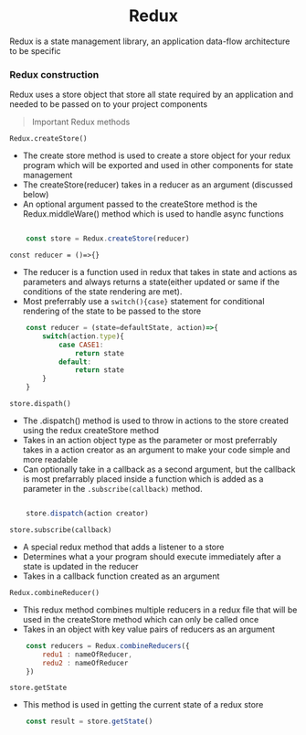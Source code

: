 <h1 align = "center">Redux</h1>
<p>Redux is a state management library, an application data-flow architecture to be specific</p>
<h3>Redux construction</h3>
<p>Redux uses a store object that store all state required by an application and needed to be passed on to your project components</p>

> Important Redux methods

<code>Redux.createStore()</code>

- The create store method is used to create a store object for your redux program which will be exported and used in other components for state management
- The createStore(reducer) takes in a reducer as an argument (discussed below)
- An optional argument passed to the createStore method is the Redux.middleWare() method which is used to handle async functions


```jsx

    const store = Redux.createStore(reducer)
```


<code>const reducer = ()=>{}</code>

- The reducer is a function used in redux that takes in state and actions as parameters and always returns a state(either updated or same if the conditions of the state rendering are met).
- Most preferrably use a <code>switch(){case}</code> statement for conditional rendering of the state to be passed to the store


```jsx
    const reducer = (state=defaultState, action)=>{
        switch(action.type){
            case CASE1:
                return state
            default:
                return state
        }
    }

```

<code>store.dispath()</code>

- The .dispatch() method is used to throw in actions to the store created using the redux createStore method
- Takes in an action object type as the parameter or most preferrably takes in a action creator as an argument to make your code simple and more readable
- Can optionally take in a callback as a second argument, but the callback is most prefarrably placed inside a function which is added as a parameter in the <code>.subscribe(callback)</code> method.

```jsx

    store.dispatch(action creator)
```

<code>store.subscribe(callback)</code>
 
- A special redux  method that adds a listener to a store
- Determines what a your program should execute immediately after a state is updated in the reducer
- Takes in a callback function created as an argument


<code>Redux.combineReducer()</code>

- This redux method combines multiple reducers in a redux file that will be used in the createStore method which can only be called once
- Takes in an object with key value pairs of reducers as an argument

```jsx
    const reducers = Redux.combineReducers({
        redu1 : nameOfReducer,
        redu2 : nameOfReducer
    })

```


<code>store.getState</code>

- This method is used in getting the current state of a redux store

```jsx
    const result = store.getState()
```
